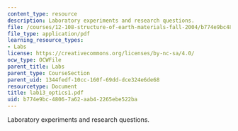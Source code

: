 ```yaml
---
content_type: resource
description: Laboratory experiments and research questions.
file: /courses/12-108-structure-of-earth-materials-fall-2004/b774e9bc48067a62aab42265ebe522ba_lab13_optics1.pdf
file_type: application/pdf
learning_resource_types:
- Labs
license: https://creativecommons.org/licenses/by-nc-sa/4.0/
ocw_type: OCWFile
parent_title: Labs
parent_type: CourseSection
parent_uid: 1344fedf-10cc-160f-69dd-dce324e6de68
resourcetype: Document
title: lab13_optics1.pdf
uid: b774e9bc-4806-7a62-aab4-2265ebe522ba
---
```

Laboratory experiments and research questions.